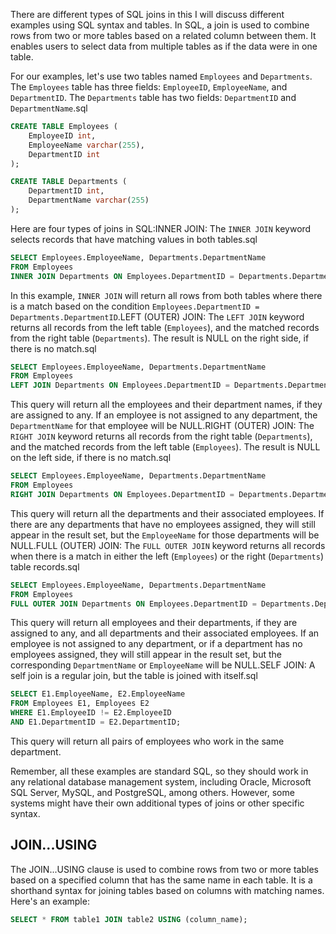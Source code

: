 There are different types of SQL joins in this I will discuss different examples using SQL syntax and tables. In SQL, a join is used to combine rows from two or more tables based on a related column between them. It enables users to select data from multiple tables as if the data were in one table.

For our examples, let's use two tables named ```Employees``` and ```Departments```. The ```Employees``` table has three fields: ```EmployeeID```, ```EmployeeName```, and ```DepartmentID```. The ```Departments``` table has two fields: ```DepartmentID``` and ```DepartmentName```.sql
```sql
CREATE TABLE Employees (
    EmployeeID int,
    EmployeeName varchar(255),
    DepartmentID int
);

CREATE TABLE Departments (
    DepartmentID int,
    DepartmentName varchar(255)
);
```

Here are four types of joins in SQL:INNER JOIN: The ```INNER JOIN``` keyword selects records that have matching values in both tables.sql
```sql
SELECT Employees.EmployeeName, Departments.DepartmentName 
FROM Employees 
INNER JOIN Departments ON Employees.DepartmentID = Departments.DepartmentID;
```

In this example, ```INNER JOIN``` will return all rows from both tables where there is a match based on the condition ```Employees.DepartmentID = Departments.DepartmentID```.LEFT (OUTER) JOIN: The ```LEFT JOIN``` keyword returns all records from the left table (```Employees```), and the matched records from the right table (```Departments```). The result is NULL on the right side, if there is no match.sql
```sql
SELECT Employees.EmployeeName, Departments.DepartmentName 
FROM Employees 
LEFT JOIN Departments ON Employees.DepartmentID = Departments.DepartmentID;
```

This query will return all the employees and their department names, if they are assigned to any. If an employee is not assigned to any department, the ```DepartmentName``` for that employee will be NULL.RIGHT (OUTER) JOIN: The ```RIGHT JOIN``` keyword returns all records from the right table (```Departments```), and the matched records from the left table (```Employees```). The result is NULL on the left side, if there is no match.sql
```sql
SELECT Employees.EmployeeName, Departments.DepartmentName 
FROM Employees 
RIGHT JOIN Departments ON Employees.DepartmentID = Departments.DepartmentID;
```

This query will return all the departments and their associated employees. If there are any departments that have no employees assigned, they will still appear in the result set, but the ```EmployeeName``` for those departments will be NULL.FULL (OUTER) JOIN: The ```FULL OUTER JOIN``` keyword returns all records when there is a match in either the left (```Employees```) or the right (```Departments```) table records.sql
```sql
SELECT Employees.EmployeeName, Departments.DepartmentName 
FROM Employees 
FULL OUTER JOIN Departments ON Employees.DepartmentID = Departments.DepartmentID;
```

This query will return all employees and their departments, if they are assigned to any, and all departments and their associated employees. If an employee is not assigned to any department, or if a department has no employees assigned, they will still appear in the result set, but the corresponding ```DepartmentName``` or ```EmployeeName``` will be NULL.SELF JOIN: A self join is a regular join, but the table is joined with itself.sql
```sql
SELECT E1.EmployeeName, E2.EmployeeName 
FROM Employees E1, Employees E2 
WHERE E1.EmployeeID != E2.EmployeeID 
AND E1.DepartmentID = E2.DepartmentID;
```

This query will return all pairs of employees who work in the same department.

Remember, all these examples are standard SQL, so they should work in any relational database management system, including Oracle, Microsoft SQL Server, MySQL, and PostgreSQL, among others. However, some systems might have their own additional types of joins or other specific syntax.

## JOIN...USING

The JOIN...USING clause is used to combine rows from two or more tables based on a specified column that has the same name in each table. It is a shorthand syntax for joining tables based on columns with matching names. Here's an example:

```sql
SELECT * FROM table1 JOIN table2 USING (column_name);
```